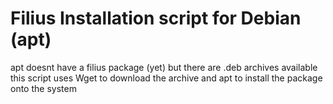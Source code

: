 # Filius Installation script for Debian (apt)
apt doesnt have a filius package (yet) but there are .deb archives available<br>
this script uses Wget to download the archive and apt to install the package onto the system
